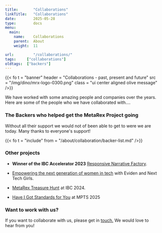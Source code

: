 ```yaml
---
title:       "Collaborations"
linkTitle:   "Collaborations"
date:        2025-05-28
type:        docs
menu:
  main:
    name:    Collaborations
    parent:  About
    weight:  11

url:         "/collaborations/"
tags:     ["collaborations"]
oldtags:  ["backers"]
---
```


{{< fo t = "banner"
    header = "Collaborations - past, present and future"
    src = "/img/dino/mrx-logo-0300.png"
    class = "ui center aligned olive message"
/>}}

We have worked with some amazing people and companies over the years. Here are some of the people who we have collaborated with.... 

### The Backers who helped get the MetaRex Project going

Without all their support we would not of been able to get to were we are today.  Many thanks to everyone's support! 

{{< fo t = "include"
    from = "/about/collaboration/backer-list.md"
/>}}


### Other projects 

*  **Winner of the IBC Accelerator 2023** [Responsive Narrative Factory](/project/archive/ibc2023/).

*  [Empowering the next generation of women in tech][CM] with Eviden and Next Tech Girls. 

*  [MetaRex Treasure Hunt][TH] at IBC 2024. 

*  [Have I Got Standards for You][01] at MPTS 2025 


###  Want to work with us? 

If you want to collaborate with us, please get in [touch.]  We would love to hear from you! 

[touch.]:  "/contact/"
[CM]:  "/blog/coding-for-media/index.md"
[TH]:   "content/blog/IBC2024-treasure-hunt/index.md"
[01]:   "content/blog/mpts2025/index.md"
